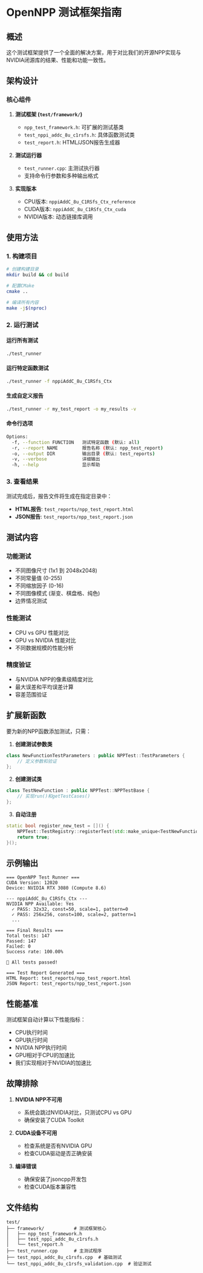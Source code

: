 # OpenNPP 测试框架指南

## 概述

这个测试框架提供了一个全面的解决方案，用于对比我们的开源NPP实现与NVIDIA闭源库的结果、性能和功能一致性。

## 架构设计

### 核心组件

1. **测试框架 (`test/framework/`)**
   - `npp_test_framework.h`: 可扩展的测试基类
   - `test_nppi_addc_8u_c1rsfs.h`: 具体函数测试类
   - `test_report.h`: HTML/JSON报告生成器

2. **测试运行器**
   - `test_runner.cpp`: 主测试执行器
   - 支持命令行参数和多种输出格式

3. **实现版本**
   - CPU版本: `nppiAddC_8u_C1RSfs_Ctx_reference`
   - CUDA版本: `nppiAddC_8u_C1RSfs_Ctx_cuda`
   - NVIDIA版本: 动态链接库调用

## 使用方法

### 1. 构建项目

```bash
# 创建构建目录
mkdir build && cd build

# 配置CMake
cmake ..

# 编译所有内容
make -j$(nproc)
```

### 2. 运行测试

#### 运行所有测试
```bash
./test_runner
```

#### 运行特定函数测试
```bash
./test_runner -f nppiAddC_8u_C1RSfs_Ctx
```

#### 生成自定义报告
```bash
./test_runner -r my_test_report -o my_results -v
```

#### 命令行选项
```bash
Options:
  -f, --function FUNCTION   测试特定函数 (默认: all)
  -r, --report NAME         报告名称 (默认: npp_test_report)
  -o, --output DIR          输出目录 (默认: test_reports)
  -v, --verbose             详细输出
  -h, --help                显示帮助
```

### 3. 查看结果

测试完成后，报告文件将生成在指定目录中：

- **HTML报告**: `test_reports/npp_test_report.html`
- **JSON报告**: `test_reports/npp_test_report.json`

## 测试内容

### 功能测试
- 不同图像尺寸 (1x1 到 2048x2048)
- 不同常量值 (0-255)
- 不同缩放因子 (0-16)
- 不同图像模式 (渐变、棋盘格、纯色)
- 边界情况测试

### 性能测试
- CPU vs GPU 性能对比
- GPU vs NVIDIA 性能对比
- 不同数据规模的性能分析

### 精度验证
- 与NVIDIA NPP的像素级精度对比
- 最大误差和平均误差计算
- 容差范围验证

## 扩展新函数

要为新的NPP函数添加测试，只需：

1. **创建测试参数类**
```cpp
class NewFunctionTestParameters : public NPPTest::TestParameters {
    // 定义参数和验证
};
```

2. **创建测试类**
```cpp
class TestNewFunction : public NPPTest::NPPTestBase {
    // 实现run()和getTestCases()
};
```

3. **自动注册**
```cpp
static bool register_new_test = []() {
    NPPTest::TestRegistry::registerTest(std::make_unique<TestNewFunction>());
    return true;
}();
```

## 示例输出

```
=== OpenNPP Test Runner ===
CUDA Version: 12020
Device: NVIDIA RTX 3080 (Compute 8.6)

--- nppiAddC_8u_C1RSfs_Ctx ---
NVIDIA NPP Available: Yes
  ✓ PASS: 32x32, const=50, scale=1, pattern=0
  ✓ PASS: 256x256, const=100, scale=2, pattern=1
  ...

=== Final Results ===
Total tests: 147
Passed: 147
Failed: 0
Success rate: 100.00%

🎉 All tests passed!

=== Test Report Generated ===
HTML Report: test_reports/npp_test_report.html
JSON Report: test_reports/npp_test_report.json
```

## 性能基准

测试框架自动计算以下性能指标：
- CPU执行时间
- GPU执行时间
- NVIDIA NPP执行时间
- GPU相对于CPU的加速比
- 我们实现相对于NVIDIA的加速比

## 故障排除

1. **NVIDIA NPP不可用**
   - 系统会跳过NVIDIA对比，只测试CPU vs GPU
   - 确保安装了CUDA Toolkit

2. **CUDA设备不可用**
   - 检查系统是否有NVIDIA GPU
   - 检查CUDA驱动是否正确安装

3. **编译错误**
   - 确保安装了jsoncpp开发包
   - 检查CUDA版本兼容性

## 文件结构

```
test/
├── framework/           # 测试框架核心
│   ├── npp_test_framework.h
│   ├── test_nppi_addc_8u_c1rsfs.h
│   └── test_report.h
├── test_runner.cpp      # 主测试程序
├── test_nppi_addc_8u_c1rsfs.cpp  # 基础测试
└── test_nppi_addc_8u_c1rsfs_validation.cpp  # 验证测试
```
